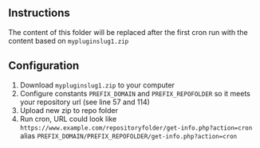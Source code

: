 ## Instructions
The content of this folder will be replaced after the first cron run with the content based on `mypluginslug1.zip`

## Configuration
1. Download `mypluginslug1.zip` to your computer
2. Configure constants `PREFIX_DOMAIN` and `PREFIX_REPOFOLDER` so it meets your repository url (see line 57 and 114)
3. Upload new zip to repo folder
4. Run cron, URL could look like `https://www.example.com/repositoryfolder/get-info.php?action=cron` alias `PREFIX_DOMAIN/PREFIX_REPOFOLDER/get-info.php?action=cron`